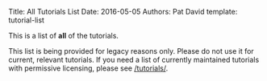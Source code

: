 Title: All Tutorials List
Date: 2016-05-05
Authors: Pat David
template: tutorial-list 

This is a list of **all** of the tutorials. 

This list is being provided for legacy reasons only. 
Please do not use it for current, relevant tutorials.
If you need a list of currently maintained tutorials with permissive licensing,
please see [/tutorials/](/tutorials/).

